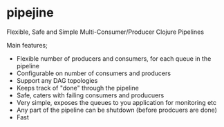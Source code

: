 pipejine
========

Flexible, Safe and Simple Multi-Consumer/Producer Clojure Pipelines

Main features;
* Flexible number of producers and consumers, for each queue in the pipeline
* Configurable on number of consumers and producers
* Support any DAG topologies
* Keeps track of "done" through the pipeline
* Safe, caters with failing consumers and producuers
* Very simple, exposes the queues to you application for monitoring etc
* Any part of the pipeline can be shutdown (before prodcuers are done)
* Fast
